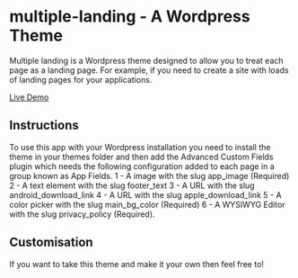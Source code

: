 # multiple-landing - A Wordpress Theme
 Multiple landing is a Wordpress theme designed to allow you to treat each page as a landing page. For example, if you need to create a site with loads of landing pages for your applications.
 
 [Live Demo](http://apps.marktiddy.co.uk)
 
 ## Instructions
 To use this app with your Wordpress installation you need to install the theme in your themes folder and then add the Advanced Custom Fields plugin which needs the following configuration added to each page in a group known as App Fields.
 1 - A image with the slug app_image (Required)
 2 - A text element with the slug footer_text
 3 - A URL with the slug android_download_link
 4 - A URL with the slug apple_download_link
 5 - A color picker with the slug main_bg_color (Required)
 6 - A WYSIWYG Editor with the slug privacy_policy (Required).
 
 ## Customisation
 If you want to take this theme and make it your own then feel free to!
